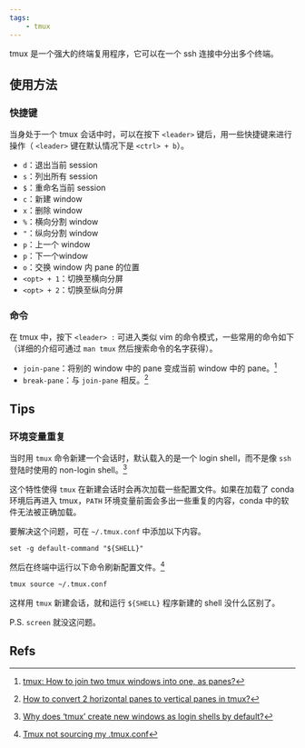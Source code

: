 ```yaml
---
tags:
    - tmux
---
```

tmux 是一个强大的终端复用程序，它可以在一个 ssh 连接中分出多个终端。

## 使用方法

### 快捷键

当身处于一个 tmux 会话中时，可以在按下 `<leader>` 键后，用一些快捷键来进行操作（ `<leader>` 键在默认情况下是 `<ctrl> + b`）。

- `d`：退出当前 session
- `s`：列出所有 session
- `$`：重命名当前 session
- `c`：新建 window
- `x`：删除 window
- `%`：横向分割 window
- `"`：纵向分割 window
- `p`：上一个 window
- `p`：下一个window
- `o`：交换 window 内 pane 的位置
- `<opt> + 1`：切换至横向分屏
- `<opt> + 2`：切换至纵向分屏

### 命令
在 tmux 中，按下 `<leader> :` 可进入类似 vim 的命令模式，一些常用的命令如下（详细的介绍可通过 `man tmux` 然后搜索命令的名字获得）。

- `join-pane`：将别的 window 中的 pane 变成当前 window 中的 pane。[^3]
- `break-pane`：与 `join-pane` 相反。[^4]

## Tips

### 环境变量重复

当时用 `tmux` 命令新建一个会话时，默认载入的是一个 login shell，而不是像 `ssh` 登陆时使用的 non-login shell。[^1]

这个特性使得 `tmux` 在新建会话时会再次加载一些配置文件。如果在加载了 conda 环境后再进入 tmux，`PATH` 环境变量前面会多出一些重复的内容，conda 中的软件无法被正确加载。

要解决这个问题，可在 `~/.tmux.conf` 中添加以下内容。

```
set -g default-command "${SHELL}"
```

然后在终端中运行以下命令刷新配置文件。[^2]

```bash
tmux source ~/.tmux.conf
```

这样用 `tmux` 新建会话，就和运行 `${SHELL}` 程序新建的 shell 没什么区别了。

P.S. `screen` 就没这问题。

## Refs
[^1]: [Why does ‘tmux’ create new windows as login shells by default?](https://superuser.com/questions/968942/why-does-tmux-create-new-windows-as-login-shells-by-default)
[^2]: [Tmux not sourcing my .tmux.conf](https://unix.stackexchange.com/questions/66606/tmux-not-sourcing-my-tmux-conf)
[^3]: [tmux: How to join two tmux windows into one, as panes?](https://stackoverflow.com/questions/9592969/tmux-how-to-join-two-tmux-windows-into-one-as-panes)
[^4]: [How to convert 2 horizontal panes to vertical panes in tmux?](https://superuser.com/questions/493048/how-to-convert-2-horizontal-panes-to-vertical-panes-in-tmux)